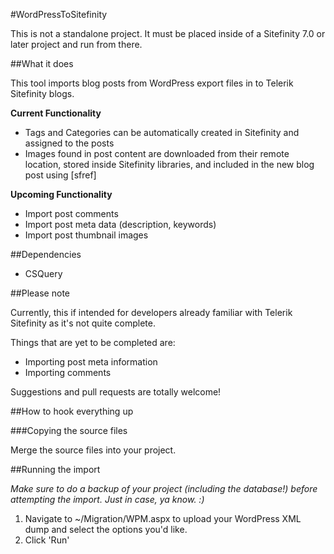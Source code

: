#WordPressToSitefinity

This is not a standalone project. It must be placed inside of a Sitefinity 7.0 or later project and run from there.

##What it does

This tool imports blog posts from WordPress export files in to Telerik Sitefinity blogs.

**Current Functionality**

* Tags and Categories can be automatically created in Sitefinity and assigned to the posts
* Images found in post content are downloaded from their remote location, stored inside Sitefinity libraries, and included in the new blog post using [sfref]

**Upcoming Functionality**

* Import post comments
* Import post meta data (description, keywords)
* Import post thumbnail images

##Dependencies

* CSQuery

##Please note

Currently, this if intended for developers already familiar with Telerik Sitefinity as it's not quite complete.

Things that are yet to be completed are:

* Importing post meta information
* Importing comments

Suggestions and pull requests are totally welcome!

##How to hook everything up

###Copying the source files

Merge the source files into your project.

##Running the import

_Make sure to do a backup of your project (including the database!) before attempting the import. Just in case, ya know. :)_

1. Navigate to ~/Migration/WPM.aspx to upload your WordPress XML dump and select the options you'd like.
2. Click 'Run'
